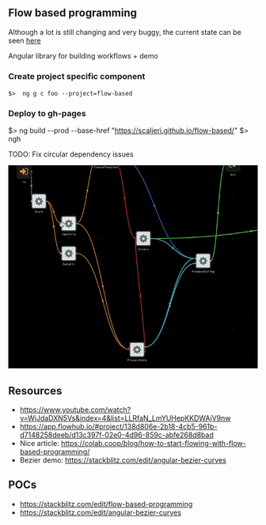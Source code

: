 ## Flow based programming

Although a lot is still changing and very buggy, the current state can be seen [here](https://scaljeri.github.io/flow-based/) 

Angular library for building workflows + demo 

### Create project specific component

    $>  ng g c foo --project=flow-based
    
### Deploy to gh-pages

  $>  ng build --prod --base-href "https://scaljeri.github.io/flow-based/"
  $>  ngh
  
TODO: Fix circular dependency issues
    
![Example](fb-example.jpg)

## Resources

   * https://www.youtube.com/watch?v=WjJdaDXN5Vs&index=4&list=LLRfaN_LmYUHepKKDWAjV9nw
   * https://app.flowhub.io/#project/138d806e-2b18-4cb5-961b-d7148258deeb/d13c397f-02e0-4d96-859c-abfe268d8bad
   * Nice article: https://colab.coop/blog/how-to-start-flowing-with-flow-based-programming/
   * Bezier demo: https://stackblitz.com/edit/angular-bezier-curves

## POCs

  * https://stackblitz.com/edit/flow-based-programming
  * https://stackblitz.com/edit/angular-bezier-curves
